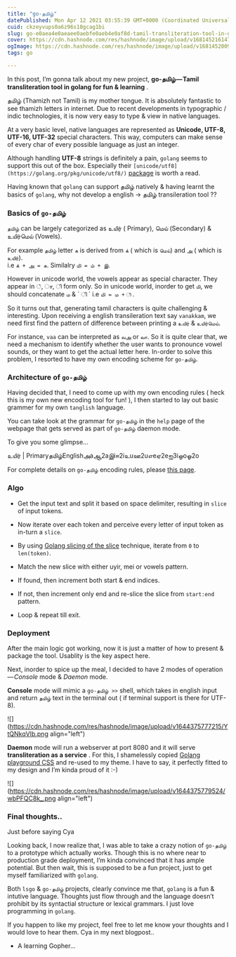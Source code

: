 ```yaml
---
title: "go-தமிழ்"
datePublished: Mon Apr 12 2021 03:55:39 GMT+0000 (Coordinated Universal Time)
cuid: ckzeyvups0a6z96s10gcag1bi
slug: go-e0aea4e0aeaee0aebfe0aeb4e0af8d-tamil-transliteration-tool-in-golang-for-fun-learning-a59eb87d9b7f
cover: https://cdn.hashnode.com/res/hashnode/image/upload/v1681452161479/46a9c6e8-1217-48b6-86ed-53d3bd0a13a3.png
ogImage: https://cdn.hashnode.com/res/hashnode/image/upload/v1681452009097/4fedee09-e985-4281-9a73-08536c7d3dfc.png
tags: go

---
```


In this post, I’m gonna talk about my new project, **go-தமிழ் — Tamil transliteration tool in golang for fun & learning** .

தமிழ் (Thamizh not Tamil) is my mother tongue. It is absolutely fantastic to see thamizh letters in internet. Due to recent developments in typographic / indic technologies, it is now very easy to type & view in native languages.

At a very basic level, native languages are represented as **Unicode, UTF-8, UTF-16, UTF-32** special characters. This way, computers can make sense of every char of every possible language as just an integer.

Although handling **UTF-8** strings is definitely a pain, `golang` seems to support this out of the box. Especially their `[unicode/utf8](https://golang.org/pkg/unicode/utf8/)` [package](https://golang.org/pkg/unicode/utf8/) is worth a read.

Having known that `golang` can support தமிழ் natively & having learnt the basics of `golang`, why not develop a english -&gt; தமிழ் transileration tool ??

### Basics of `go-தமிழ்`

`தமிழ்` can be largely categorized as உயிர் ( Primary), மெய் (Secondary) & உயிர்மெய் (Vowels).

For example `தமிழ்` letter `க` is derived from `க்` ( which is `மெய்`) and `அ` ( which is `உயிர்`).  
i.e `க் + அ = க`. Similalry `மி = ம் + இ`.

However in unicode world, the vowels appear as special character. They appear in ், ா, ி form only. So in unicode world, inorder to get `மி`, we should concatenate `ம` & \` ி \` i.e `மி = ம + ி` .

So it turns out that, generating tamil characters is quite challenging & interesting. Upon receiving a english transileration text say `vanakkam`, we need first find the pattern of difference between printing a `உயிர்` & `உயிர்மெய்`.

For instance, `vaa` can be interpreted as `வஅ` or `வா`. So it is quite clear that, we need a mechanism to identify whether the user wants to pronounce vowel sounds, or they want to get the actual letter here. In-order to solve this problem, I resorted to have my own encoding scheme for `go-தமிழ்`.

### Architecture of `go-தமிழ்`

Having decided that, I need to come up with my own encoding rules ( heck this is my own new encoding tool for fun! ), I then started to lay out basic grammer for my own `tanglish` language.

You can take look at the grammar for `go-தமிழ்` in the `help` page of the webpage that gets served as part of `go-தமிழ்` daemon mode.

To give you some glimpse…

உயிர் | Primaryதமிழ்Englishஅaஆ2aஇiஈ2iஉuஊ2uஎeஏ2eஐ3iஒoஓ2o

For complete details on `go-தமிழ்` encoding rules, please [this page](https://github.com/kspviswa/gothamizh/blob/master/help.html).

### Algo

* Get the input text and split it based on space delimiter, resulting in `slice` of input tokens.
    
* Now iterate over each token and perceive every letter of input token as in-turn a `slice`.
    
* By using [Golang slicing of the slice](https://blog.golang.org/go-slices-usage-and-internals) technique, iterate from `0` to `len(token)`.
    
* Match the new slice with either uyir, mei or vowels pattern.
    
* If found, then increment both start & end indices.
    
* If not, then increment only end and re-slice the slice from `start:end` pattern.
    
* Loop & repeat till exit.
    

### Deployment

After the main logic got working, now it is just a matter of how to present & package the tool. Usablity is the key aspect here.

Next, inorder to spice up the meal, I decided to have 2 modes of operation — *Console* mode & *Daemon* mode.

**Console** mode will mimic a `go-தமிழ் >>` shell, which takes in english input and return `தமிழ்` text in the terminal out ( if terminal support is there for UTF-8).

![](https://cdn.hashnode.com/res/hashnode/image/upload/v1644375777215/YtQNkqVIb.png align="left")

**Daemon** mode will run a webserver at port 8080 and it will serve **transliteration as a service** . For this, I shamelessly copied [Golang playground CSS](https://play.golang.org/) and re-used to my theme. I have to say, it perfectly fitted to my design and I’m kinda proud of it :-)

![](https://cdn.hashnode.com/res/hashnode/image/upload/v1644375779524/wbPFQC8k_.png align="left")

### Final thoughts..

Just before saying Cya

Looking back, I now realize that, I was able to take a crazy notion of `go-தமிழ்` to a prototype which actually works. Though this is no where near to production grade deployment, I’m kinda convinced that it has ample potential. But then wait, this is supposed to be a fun project, just to get myself familiarized with `golang`.

Both `lsgo` & `go-தமிழ்` projects, clearly convince me that, `golang` is a fun & intutive language. Thoughts just flow through and the language doesn’t prohibit by its syntactial structure or lexical grammars. I just love programming in `golang`.

If you happen to like my project, feel free to let me know your thoughts and I would love to hear them. Cya in my next blogpost..

* A learning Gopher…